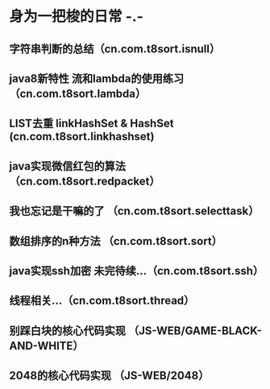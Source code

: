 # 身为一把梭的日常 -.-

## 字符串判断的总结（cn.com.t8sort.isnull）

## java8新特性  流和lambda的使用练习（cn.com.t8sort.lambda）

## LIST去重  linkHashSet & HashSet (cn.com.t8sort.linkhashset)

## java实现微信红包的算法 （cn.com.t8sort.redpacket）

## 我也忘记是干嘛的了 （cn.com.t8sort.selecttask）

## 数组排序的n种方法 （cn.com.t8sort.sort）

## java实现ssh加密 未完待续...（cn.com.t8sort.ssh）

## 线程相关...（cn.com.t8sort.thread）

## 别踩白块的核心代码实现 （JS-WEB/GAME-BLACK-AND-WHITE）

## 2048的核心代码实现 （JS-WEB/2048）